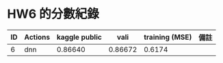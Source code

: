 HW6 的分數紀錄
==============

| ID | Actions | kaggle public | vali    | training (MSE) | 備註 |
|----|---------|---------------|---------|----------------|------|
| 6  | dnn     | 0.86640       | 0.86672 | 0.6174         |      |
